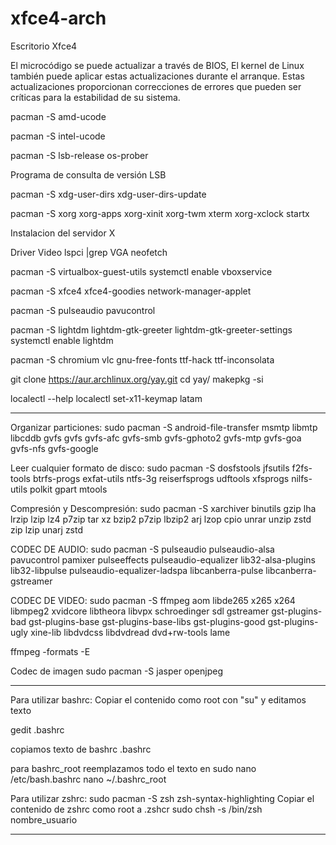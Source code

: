 # xfce4-arch
Escritorio Xfce4

El microcódigo se puede actualizar a través de BIOS, 
El kernel de Linux también puede aplicar estas actualizaciones
durante el arranque. 
Estas actualizaciones proporcionan correcciones de errores 
que pueden ser críticas para la estabilidad de su sistema.

pacman -S amd-ucode

pacman -S intel-ucode

pacman -S lsb-release os-prober

Programa de consulta de versión LSB

pacman -S xdg-user-dirs
xdg-user-dirs-update

pacman -S xorg xorg-apps xorg-xinit xorg-twm xterm xorg-xclock
startx

Instalacion del servidor X

Driver Video
        lspci |grep VGA
        neofetch
        
pacman -S virtualbox-guest-utils 
systemctl enable vboxservice
        

pacman -S xfce4 xfce4-goodies network-manager-applet

pacman -S pulseaudio pavucontrol

pacman -S lightdm lightdm-gtk-greeter lightdm-gtk-greeter-settings 
systemctl enable lightdm

pacman -S chromium vlc gnu-free-fonts ttf-hack ttf-inconsolata 

git clone https://aur.archlinux.org/yay.git
cd yay/
makepkg -si


localectl --help
localectl set-x11-keymap latam

-----------------------------------------------------------------------------------------------------

Organizar particiones:
sudo pacman -S android-file-transfer msmtp libmtp libcddb gvfs gvfs gvfs-afc gvfs-smb gvfs-gphoto2 gvfs-mtp gvfs-goa gvfs-nfs gvfs-google

Leer cualquier formato de disco:
sudo pacman -S dosfstools jfsutils f2fs-tools btrfs-progs exfat-utils ntfs-3g reiserfsprogs udftools xfsprogs nilfs-utils polkit gpart mtools

Compresión y Descompresión:
sudo pacman -S xarchiver binutils gzip lha lrzip lzip lz4 p7zip tar xz bzip2 p7zip lbzip2 arj lzop cpio unrar unzip zstd zip lzip unarj zstd 


CODEC DE AUDIO: 
sudo pacman -S pulseaudio pulseaudio-alsa pavucontrol pamixer pulseeffects pulseaudio-equalizer  lib32-alsa-plugins lib32-libpulse pulseaudio-equalizer-ladspa libcanberra-pulse libcanberra-gstreamer


CODEC DE VIDEO: 
sudo pacman -S ffmpeg aom libde265 x265 x264 libmpeg2 xvidcore libtheora libvpx schroedinger sdl gstreamer gst-plugins-bad gst-plugins-base gst-plugins-base-libs gst-plugins-good gst-plugins-ugly xine-lib libdvdcss libdvdread dvd+rw-tools lame

ffmpeg -formats -E

Codec de imagen 
sudo pacman -S jasper openjpeg

-----------------------------------------------------------------------------------------------------

Para utilizar bashrc:
Copiar el contenido como root con "su"
y editamos texto

gedit .bashrc

copiamos texto de bashrc 
.bashrc 

para bashrc_root reemplazamos todo el texto en
sudo nano /etc/bash.bashrc 
nano ~/.bashrc_root 


Para utilizar zshrc:
sudo pacman -S zsh zsh-syntax-highlighting
Copiar el contenido de zshrc como root a .zshcr
sudo chsh -s /bin/zsh nombre_usuario

-----------------------------------------------------------------------------------------------------



